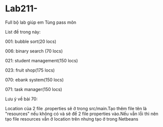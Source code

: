 # Lab211-
Full bộ lab giúp em Tùng pass môn

List đề trong này:

001: bubble sort(20 locs)

006: binary search (70 locs)

021: student management(150 locs)

023: fruit shop(175 locs)

070: ebank system(150 locs)

071: task manager(150 locs)

Lưu ý về bài 70:

Location của 2 file .properties sẽ ở trong src/main.Tạo thêm file tên là "resources" nếu không có và sẽ để 2 file properties vào.Nếu vẫn lỗi thì nên tạo file resources vẫn ở location trên nhưng tạo ở trong Netbeans
